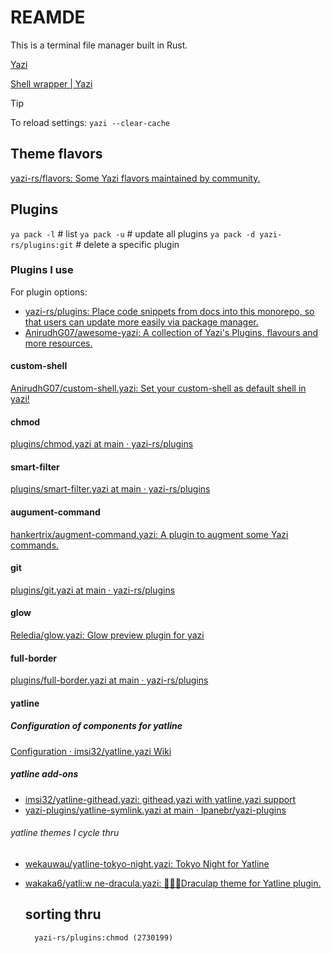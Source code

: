 # REAMDE

This is a terminal file manager built in Rust.

[Yazi](https://yazi-rs.github.io/)

[Shell wrapper | Yazi](https://yazi-rs.github.io/docs/quick-start#shell-wrapper)

> [!TIP]
> To reload settings:
> `yazi --clear-cache`

## Theme flavors

[yazi-rs/flavors: Some Yazi flavors maintained by community.](https://github.com/yazi-rs/flavors)

## Plugins

`ya pack -l` # list
`ya pack -u` # update all plugins
`ya pack -d yazi-rs/plugins:git` # delete a specific plugin

### Plugins I use

For plugin options:

- [yazi-rs/plugins: Place code snippets from docs into this monorepo, so that users can update more easily via package manager.](https://github.com/yazi-rs/plugins?tab=readme-ov-file)
- [AnirudhG07/awesome-yazi: A collection of Yazi's Plugins, flavours and more resources.](https://github.com/AnirudhG07/awesome-yazi)

#### custom-shell

[AnirudhG07/custom-shell.yazi: Set your custom-shell as default shell in yazi!](https://github.com/AnirudhG07/custom-shell.yazi)

#### chmod

[plugins/chmod.yazi at main · yazi-rs/plugins](https://github.com/yazi-rs/plugins/tree/main/chmod.yazi)

#### smart-filter

[plugins/smart-filter.yazi at main · yazi-rs/plugins](https://github.com/yazi-rs/plugins/tree/main/smart-filter.yazi)

#### augument-command

[hankertrix/augment-command.yazi: A plugin to augment some Yazi commands.](https://github.com/hankertrix/augment-command.yazi?tab=readme-ov-file#arrow-arrow)

#### git

[plugins/git.yazi at main · yazi-rs/plugins](https://github.com/yazi-rs/plugins/tree/main/git.yazi)

#### glow

[Reledia/glow.yazi: Glow preview plugin for yazi](https://github.com/Reledia/glow.yazi)

#### full-border

[plugins/full-border.yazi at main · yazi-rs/plugins](https://github.com/yazi-rs/plugins/tree/main/full-border.yazi)

#### yatline

##### Configuration of components for yatline

[Configuration · imsi32/yatline.yazi Wiki](https://github.com/imsi32/yatline.yazi/wiki/Configuration)

##### yatline add-ons

- [imsi32/yatline-githead.yazi: githead.yazi with yatline.yazi support](https://github.com/imsi32/yatline-githead.yazi)
- [yazi-plugins/yatline-symlink.yazi at main · lpanebr/yazi-plugins](https://github.com/lpanebr/yazi-plugins/tree/main/yatline-symlink.yazi)

###### yatline themes I cycle thru

- [wekauwau/yatline-tokyo-night.yazi: Tokyo Night for Yatline](https://github.com/wekauwau/yatline-tokyo-night.yazi)
- [wakaka6/yatli:w
  ne-dracula.yazi: 🧛🏻‍♂️Draculap theme for Yatline plugin.](https://github.com/wakaka6/yatline-dracula.yazi)

  ## sorting thru

        yazi-rs/plugins:chmod (2730199)
